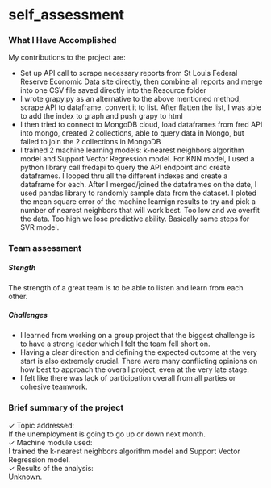# self_assessment
### What I Have Accomplished
My contributions to the project are:
- Set up API call to scrape necessary reports from St Louis Federal Reserve Economic Data site directly, then combine all reports and merge into one CSV file saved directly into the Resource folder
- I wrote grapy.py as an alternative to the above mentioned method, scrape API to dataframe, convert it to list. After flatten the list, I was able to add the index to graph and push grapy to html
- I then tried to connect to MongoDB cloud, load dataframes from fred API into mongo, created 2 collections, able to query data in Mongo, but failed to join the 2 collections in MongoDB
- I trained 2 machine learning models: k-nearest neighbors algorithm model and Support Vector Regression model. For KNN model, I used a python library call fredapi to query the API endpoint and create dataframes. I looped thru all the different indexes and create a dataframe for each. After I merged/joined the dataframes on the date, I used pandas library to randomly sample data from the dataset. I ploted the mean square error of the machine learnign results to try and pick a number of nearest neighbors that will work best. Too low and we overfit the data. Too high we lose predictive ability. Basically same steps for SVR model.

### Team assessment
##### Stength
The strength of a great team is to be able to listen and learn from each other.
##### Challenges
- I learned from working on a group project that the biggest challenge is to have a strong leader which I felt the team fell short on. 
- Having a clear direction and defining the expected outcome at the very start is also extremely crucial. There were many conflicting opinions on how best to approach the overall project, even at the very late stage. 
- I felt like there was lack of participation overall from all parties or cohesive teamwork.

### Brief summary of the project
✓ Topic addressed: \
If the unemployment is going to go up or down next month.\
✓ Machine module used: \
I trained the k-nearest neighbors algorithm model and Support Vector Regression model.\
✓ Results of the analysis:\
Unknown.
